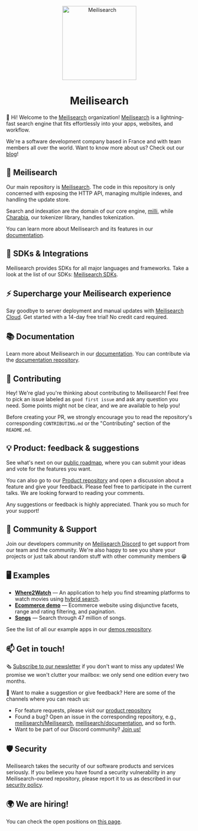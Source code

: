 <p align="center">
  <img src="https://github.com/meilisearch/meilisearch/blob/main/assets/logo.svg" alt="Meilisearch" width="200" height="200" />
</p>

<h1 align="center">Meilisearch</h1>

👋 Hi! Welcome to the [Meilisearch](https://meilisearch.com?utm_campaign=oss&utm_source=github&utm_medium=organization) organization! [Meilisearch](https://github.com/meilisearch/meilisearch) is a lightning-fast search engine that fits effortlessly into your apps, websites, and workflow. 

We're a software development company based in France and with team members all over the world. Want to know more about us? Check out our [blog](https://blog.meilisearch.com/?utm_campaign=oss&utm_source=github&utm_medium=organization)!

## 🔎 Meilisearch

Our main repository is [Meilisearch](https://github.com/meilisearch/meilisearch). The code in this repository is only concerned with  exposing the HTTP API, managing multiple indexes, and handling the update store.

Search and indexation are the domain of our core engine, [milli](https://github.com/meilisearch/meilisearch/tree/main/milli), while [Charabia](https://github.com/meilisearch/charabia), our tokenizer library, handles tokenization.

You can learn more about Meilisearch and its features in our [documentation](https://www.meilisearch.com/docs?utm_campaign=oss&utm_source=github&utm_medium=organization). 

## 🔌 SDKs & Integrations 

Meilisearch provides SDKs for all major languages and frameworks. Take a look at the list of our SDKs: [Meilisearch SDKs](https://meilisearch.com/docs/learn/what_is_meilisearch/sdks?utm_campaign=oss&utm_source=github&utm_medium=organization).

## ⚡ Supercharge your Meilisearch experience

Say goodbye to server deployment and manual updates with [Meilisearch Cloud](https://www.meilisearch.com/cloud?utm_campaign=oss&utm_source=github&utm_medium=organization). Get started with a 14-day free trial! No credit card required.

## 📚 Documentation 

Learn more about Meilisearch in our [documentation](https://www.meilisearch.com/docs?utm_campaign=oss&utm_source=github&utm_medium=organization). You can contribute via the [documentation repository](https://github.com/meilisearch/documentation).

## 🤝 Contributing 

Hey! We're glad you're thinking about contributing to Meilisearch! Feel free to pick an issue labeled as `good first issue` and  ask any question you need. Some points might not be clear, and we are available to help you!

Before creating your PR, we strongly encourage you to read the repository's corresponding `CONTRIBUTING.md` or the "Contributing" section of the `README.md`.

## 💡 Product: feedback & suggestions 

See what's next on our [public roadmap](https://roadmap.meilisearch.com/?utm_campaign=oss&utm_source=github&utm_medium=organization), where you can submit your ideas and vote for the features you want. 

You can also go to our [Product repository](https://github.com/meilisearch/product) and open a discussion about a feature and give your feedback. Please feel free to participate in the current talks. We are looking forward to reading your comments.

Any suggestions or feedback is highly appreciated. Thank you so much for your support!


## 🥰 Community & Support

Join our developers community on [Meilisearch Discord](https://discord.gg/meilisearch) to get support from our team and the community. We're also happy to see you share your projects or just talk about random stuff with other community members 😁

## 🖥 Examples

- [**Where2Watch**](https://where2watch.meilisearch.com/?utm_campaign=oss&utm_source=github&utm_medium=organization) — An application to help you find streaming platforms to watch movies using [hybrid search](https://www.meilisearch.com/solutions/hybrid-search?utm_campaign=oss&utm_source=github&utm_medium=organization).
- [**Ecommerce demo**](https://ecommerce.meilisearch.com/?utm_campaign=oss&utm_source=github&utm_medium=organization) — Ecommerce website using disjunctive facets, range and rating filtering, and pagination.
- [**Songs**](https://music.meilisearch.com/?utm_campaign=oss&utm_source=github&utm_medium=organization) — Search through 47 million of songs.

See the list of all our example apps in our [demos repository](https://github.com/meilisearch/demos).

## 📫 Get in touch!

🗞 [Subscribe to our newsletter](https://meilisearch.us2.list-manage.com/subscribe?u=27870f7b71c908a8b359599fb&id=79582d828e) if you don't want to miss any updates! We promise we won't clutter your mailbox: we only send one edition every two months.

💌 Want to make a suggestion or give feedback? Here are some of the channels where you can reach us:

- For feature requests, please visit our [product repository](https://github.com/meilisearch/product/discussions)
- Found a bug? Open an issue in the corresponding repository, e.g., [meilisearch/Meilisearch](https://github.com/meilisearch/Meilisearch/issues), [meilisearch/documentation](https://github.com/meilisearch/documentation/issues), and so forth.
- Want to be part of our Discord community? [Join us!](https://discord.gg/meilisearch)


## 🛡️ Security

Meilisearch takes the security of our software products and services seriously. If you believe you have found a security vulnerability in any Meilisearch-owned repository, please report it to us as described in our [security policy](https://github.com/meilisearch/.github/security/policy).

## 🌍 We are hiring!

You can check the open positions on [this page](https://jobs.lever.co/meili).
